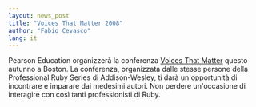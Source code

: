 ```yaml
---
layout: news_post
title: "Voices That Matter 2008"
author: "Fabio Cevasco"
lang: it
---
```


Pearson Education organizzerà la conferenza [Voices That Matter][1]
questo autunno a Boston. La conferenza, organizzata dalle stesse persone
della Professional Ruby Series di Addison-Wesley, ti darà
un\'opportunità di incontrare e imparare dai medesimi autori. Non
perdere un\'occasione di interagire con così tanti professionisti di
Ruby.



[1]: http://www.voicesthatmatter.com/ruby2008/ 
